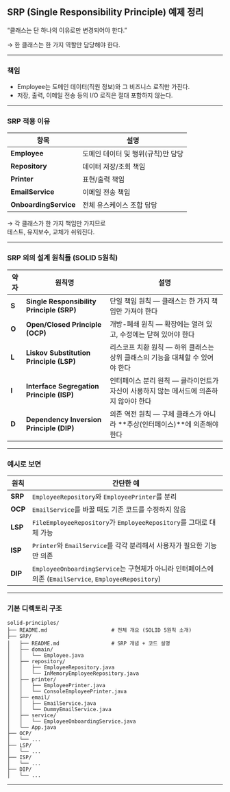 ## SRP (Single Responsibility Principle) 예제 정리

“클래스는 단 하나의 이유로만 변경되어야 한다.”

→ 한 클래스는 한 가지 역할만 담당해야 한다.

--- 

### 책임
- Employee는 도메인 데이터(직원 정보)와 그 비즈니스 로직만 가진다.
- 저장, 출력, 이메일 전송 등의 I/O 로직은 절대 포함하지 않는다.

---

### SRP 적용 이유

| 항목                    | 설명                   |
| --------------------- | -------------------- |
| **Employee**          | 도메인 데이터 및 행위(규칙)만 담당 |
| **Repository**        | 데이터 저장/조회 책임         |
| **Printer**           | 표현/출력 책임             |
| **EmailService**      | 이메일 전송 책임            |
| **OnboardingService** | 전체 유스케이스 조합 담당       |

→ 각 클래스가 한 가지 책임만 가지므로  
테스트, 유지보수, 교체가 쉬워진다.  

--- 

### SRP 외의 설계 원칙들 (SOLID 5원칙)

| 약자    | 원칙명                                       | 설명                                                |
| ----- | ----------------------------------------- | ------------------------------------------------- |
| **S** | **Single Responsibility Principle (SRP)** | 단일 책임 원칙 — 클래스는 한 가지 책임만 가져야 한다                   |
| **O** | **Open/Closed Principle (OCP)**           | 개방-폐쇄 원칙 — 확장에는 열려 있고, 수정에는 닫혀 있어야 한다             |
| **L** | **Liskov Substitution Principle (LSP)**   | 리스코프 치환 원칙 — 하위 클래스는 상위 클래스의 기능을 대체할 수 있어야 한다     |
| **I** | **Interface Segregation Principle (ISP)** | 인터페이스 분리 원칙 — 클라이언트가 자신이 사용하지 않는 메서드에 의존하지 않아야 한다 |
| **D** | **Dependency Inversion Principle (DIP)**  | 의존 역전 원칙 — 구체 클래스가 아니라 **추상(인터페이스)**에 의존해야 한다     |

---

### 예시로 보면

| 원칙      | 간단한 예                                                                                  |
| ------- | -------------------------------------------------------------------------------------- |
| **SRP** | `EmployeeRepository`와 `EmployeePrinter`를 분리                                            |
| **OCP** | `EmailService`를 바꿀 때도 기존 코드를 수정하지 않음                                                   |
| **LSP** | `FileEmployeeRepository`가 `EmployeeRepository`를 그대로 대체 가능                              |
| **ISP** | `Printer`와 `EmailService`를 각각 분리해서 사용자가 필요한 기능만 의존                                     |
| **DIP** | `EmployeeOnboardingService`는 구현체가 아니라 인터페이스에 의존 (`EmailService`, `EmployeeRepository`) |


--- 
### 기본 디렉토리 구조

```
solid-principles/  
├── README.md                     # 전체 개요 (SOLID 5원칙 소개)  
├── SRP/  
│   ├── README.md                 # SRP 개념 + 코드 설명  
│   ├── domain/  
│   │   └── Employee.java  
│   ├── repository/  
│   │   ├── EmployeeRepository.java  
│   │   └── InMemoryEmployeeRepository.java    
│   ├── printer/  
│   │   ├── EmployeePrinter.java  
│   │   └── ConsoleEmployeePrinter.java  
│   ├── email/  
│   │   ├── EmailService.java  
│   │   └── DummyEmailService.java  
│   ├── service/  
│   │   └── EmployeeOnboardingService.java  
│   └── App.java  
├── OCP/  
│   └── ...  
├── LSP/  
│   └── ...  
├── ISP/  
│   └── ...  
├── DIP/  
│   └── ...  
```

---
